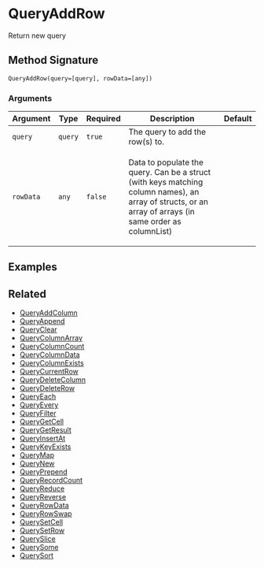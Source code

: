 # QueryAddRow

Return new query

## Method Signature

```
QueryAddRow(query=[query], rowData=[any])
```

### Arguments

| Argument  | Type    | Required | Description                                                                                                                                                       | Default |
| --------- | ------- | -------- | ----------------------------------------------------------------------------------------------------------------------------------------------------------------- | ------- |
| `query`   | `query` | `true`   | The query to add the row(s) to.                                                                                                                                   |         |
| `rowData` | `any`   | `false`  | <p>Data to populate the query. Can be a struct (with keys matching column names), an array of structs, or an array of arrays (in<br>same order as columnList)</p> |         |

## Examples

## Related

* [QueryAddColumn](queryaddcolumn.md)
* [QueryAppend](queryappend.md)
* [QueryClear](queryclear.md)
* [QueryColumnArray](querycolumnarray.md)
* [QueryColumnCount](querycolumncount.md)
* [QueryColumnData](querycolumndata.md)
* [QueryColumnExists](querycolumnexists.md)
* [QueryCurrentRow](querycurrentrow.md)
* [QueryDeleteColumn](querydeletecolumn.md)
* [QueryDeleteRow](querydeleterow.md)
* [QueryEach](queryeach.md)
* [QueryEvery](queryevery.md)
* [QueryFilter](queryfilter.md)
* [QueryGetCell](querygetcell.md)
* [QueryGetResult](querygetresult.md)
* [QueryInsertAt](queryinsertat.md)
* [QueryKeyExists](querykeyexists.md)
* [QueryMap](querymap.md)
* [QueryNew](querynew.md)
* [QueryPrepend](queryprepend.md)
* [QueryRecordCount](queryrecordcount.md)
* [QueryReduce](queryreduce.md)
* [QueryReverse](queryreverse.md)
* [QueryRowData](queryrowdata.md)
* [QueryRowSwap](queryrowswap.md)
* [QuerySetCell](querysetcell.md)
* [QuerySetRow](querysetrow.md)
* [QuerySlice](queryslice.md)
* [QuerySome](querysome.md)
* [QuerySort](querysort.md)

